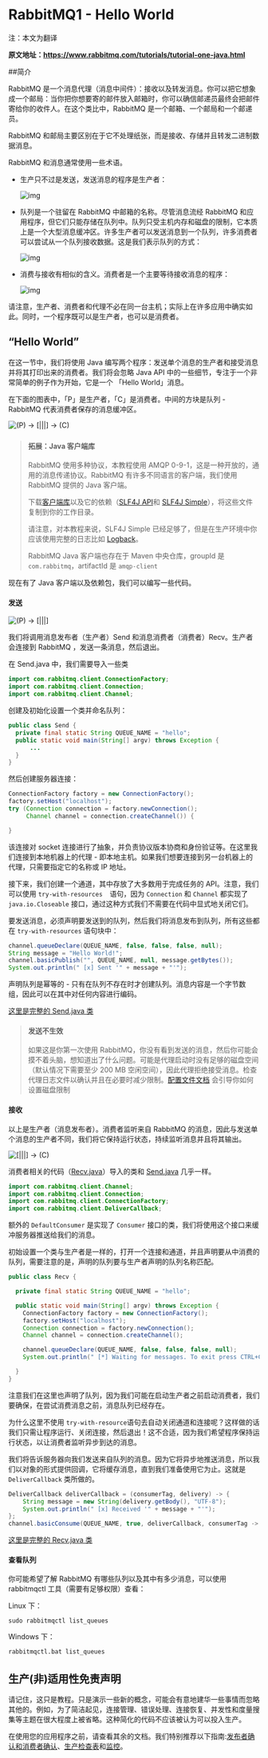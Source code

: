 # RabbitMQ1 - Hello World

注：本文为翻译

**原文地址：https://www.rabbitmq.com/tutorials/tutorial-one-java.html**

##简介

RabbitMQ 是一个消息代理（消息中间件）：接收以及转发消息。你可以把它想象成一个邮局：当你把你想要寄的邮件放入邮箱时，你可以确信邮递员最终会把邮件寄给你的收件人。在这个类比中，RabbitMQ 是一个邮箱、一个邮局和一个邮递员。

RabbitMQ 和邮局主要区别在于它不处理纸张，而是接收、存储并且转发二进制数据消息。

RabbitMQ 和消息通常使用一些术语。

- 生产只不过是发送，发送消息的程序是生产者：

  ![img](https://www.rabbitmq.com/img/tutorials/producer.png)

- 队列是一个驻留在 RabbitMQ 中邮箱的名称。尽管消息流经 RabbitMQ 和应用程序，但它们只能存储在队列中。队列只受主机内存和磁盘的限制，它本质上是一个大型消息缓冲区。许多生产者可以发送消息到一个队列，许多消费者可以尝试从一个队列接收数据。这是我们表示队列的方式：

  ![img](https://www.rabbitmq.com/img/tutorials/queue.png)

- 消费与接收有相似的含义。消费者是一个主要等待接收消息的程序：

  ![img](https://www.rabbitmq.com/img/tutorials/consumer.png)

请注意，生产者、消费者和代理不必在同一台主机；实际上在许多应用中确实如此。同时，一个程序既可以是生产者，也可以是消费者。



## “Hello World”

在这一节中，我们将使用 Java 编写两个程序：发送单个消息的生产者和接受消息并将其打印出来的消费者。我们将会忽略 Java API 中的一些细节，专注于一个非常简单的例子作为开始，它是一个 「Hello World」消息。

在下面的图表中，「P」是生产者，「C」是消费者。中间的方块是队列 - RabbitMQ 代表消费者保存的消息缓冲区。

![(P) -> [|||] -> (C)](https://www.rabbitmq.com/img/tutorials/python-one.png)

### 

> #### 拓展：Java 客户端库
>
> RabbitMQ 使用多种协议，本教程使用 AMQP 0-9-1，这是一种开放的，通用的消息传递协议。RabbitMQ 有许多不同语言的客户端，我们使用 RabbitMQ 提供的 Java 客户端。
>
> 下载[客户端库](http://central.maven.org/maven2/com/rabbitmq/amqp-client/5.5.1/amqp-client-5.5.1.jar)以及它的依赖（[SLF4J API](http://central.maven.org/maven2/org/slf4j/slf4j-api/1.7.25/slf4j-api-1.7.25.jar)和 [SLF4J Simple](http://central.maven.org/maven2/org/slf4j/slf4j-simple/1.7.25/slf4j-simple-1.7.25.jar)），将这些文件复制到你的工作目录。
>
> 请注意，对本教程来说，SLF4J Simple 已经足够了，但是在生产环境中你应该使用完整的日志比如 [Logback](https://logback.qos.ch/)。
>
> RabbitMQ Java 客户端也存在于 Maven 中央仓库，groupId 是 `com.rabbitmq`，artifactId 是 `amqp-client`



现在有了  Java 客户端以及依赖包，我们可以编写一些代码。

#### 发送

![(P) -> [|||]](https://www.rabbitmq.com/img/tutorials/sending.png)

我们将调用消息发布者（生产者）Send 和消息消费者（消费者）Recv。生产者会连接到 RabbitMQ ，发送一条消息，然后退出。

在 Send.java 中，我们需要导入一些类

```java
import com.rabbitmq.client.ConnectionFactory;
import com.rabbitmq.client.Connection;
import com.rabbitmq.client.Channel;
```

创建及初始化设置一个类并命名队列：

```java
public class Send {
  private final static String QUEUE_NAME = "hello";
  public static void main(String[] argv) throws Exception {
      ...
  }
}  
```

然后创建服务器连接：

```java
ConnectionFactory factory = new ConnectionFactory();
factory.setHost("localhost");
try (Connection connection = factory.newConnection();
     Channel channel = connection.createChannel()) {

}
```

该连接对 socket 连接进行了抽象，并负责协议版本协商和身份验证等。在这里我们连接到本地机器上的代理 - 即本地主机。如果我们想要连接到另一台机器上的代理，只需要指定它的名称或 IP 地址。

接下来，我们创建一个通道，其中存放了大多数用于完成任务的 API。注意，我们可以使用 `try-with-resources  `语句，因为 `Connection` 和 `Channel` 都实现了 `java.io.Closeable` 接口，通过这种方式我们不需要在代码中显式地关闭它们。

要发送消息，必须声明要发送到的队列，然后我们将消息发布到队列，所有这些都在 `try-with-resources` 语句块中：

```java
channel.queueDeclare(QUEUE_NAME, false, false, false, null);
String message = "Hello World!";
channel.basicPublish("", QUEUE_NAME, null, message.getBytes());
System.out.println(" [x] Sent '" + message + "'");
```

声明队列是幂等的 - 只有在队列不存在时才创建队列。消息内容是一个字节数组，因此可以在其中对任何内容进行编码。

[这里是完整的 Send.java 类](http://github.com/rabbitmq/rabbitmq-tutorials/blob/master/java/Send.java)

> #### 发送不生效
>
> 如果这是你第一次使用 RabbitMQ，你没有看到发送的消息，然后你可能会摸不着头脑，想知道出了什么问题。可能是代理启动时没有足够的磁盘空间（默认情况下需要至少 200 MB 空闲空间），因此代理拒绝接受消息。检查代理日志文件以确认并且在必要时减少限制。[配置文件文档](http://www.rabbitmq.com/configure.html#config-items) 会引导你如何设置磁盘限制



#### 接收

以上是生产者（消息发布者）。消费者监听来自 RabbitMQ 的消息，因此与发送单个消息的生产者不同，我们将它保持运行状态，持续监听消息并且将其输出。

![[|||] -> (C)](https://www.rabbitmq.com/img/tutorials/receiving.png)

消费者相关的代码（[Recv.java](http://github.com/rabbitmq/rabbitmq-tutorials/blob/master/java/Recv.java)）导入的类和 [Send.java](http://github.com/rabbitmq/rabbitmq-tutorials/blob/master/java/Send.java) 几乎一样。

```java
import com.rabbitmq.client.Channel;
import com.rabbitmq.client.Connection;
import com.rabbitmq.client.ConnectionFactory;
import com.rabbitmq.client.DeliverCallback;
```

额外的 `DefaultConsumer`  是实现了 `Consumer` 接口的类，我们将使用这个接口来缓冲服务器推送给我们的消息。

初始设置一个类与生产者是一样的，打开一个连接和通道，并且声明要从中消费的队列，需要注意的是，声明的队列要与生产者声明的队列名称匹配。

```java
public class Recv {

  private final static String QUEUE_NAME = "hello";

  public static void main(String[] argv) throws Exception {
    ConnectionFactory factory = new ConnectionFactory();
    factory.setHost("localhost");
    Connection connection = factory.newConnection();
    Channel channel = connection.createChannel();

    channel.queueDeclare(QUEUE_NAME, false, false, false, null);
    System.out.println(" [*] Waiting for messages. To exit press CTRL+C");

  }
}
```

注意我们在这里也声明了队列，因为我们可能在启动生产者之前启动消费者，我们要确保，在尝试消费消息之前，消息队列已经存在。

为什么这里不使用 `try-with-resource`语句去自动关闭通道和连接呢？这样做的话我们只需让程序运行、关闭连接，然后退出！这不合适，因为我们希望程序保持运行状态，以让消费者监听异步到达的消息。

我们将告诉服务器向我们发送来自队列的消息。因为它将异步地推送消息，所以我们以对象的形式提供回调，它将缓存消息，直到我们准备使用它为止。这就是 `DeliverCallback` 类所做的。

```java
DeliverCallback deliverCallback = (consumerTag, delivery) -> {
    String message = new String(delivery.getBody(), "UTF-8");
    System.out.println(" [x] Received '" + message + "'");
};
channel.basicConsume(QUEUE_NAME, true, deliverCallback, consumerTag -> { });
```

[这里是完整的 Recv.java 类](http://github.com/rabbitmq/rabbitmq-tutorials/blob/master/java/Recv.java)



#### 查看队列

你可能希望了解 RabbitMQ 有哪些队列以及其中有多少消息，可以使用 rabbitmqctl 工具（需要有足够权限）查看：

Linux 下：

```shell
sudo rabbitmqctl list_queues
```

Windows 下：

```bash
rabbitmqctl.bat list_queues
```



## 生产(非)适用性免责声明

请记住，这只是教程。只是演示一些新的概念，可能会有意地建华一些事情而忽略其他的。例如，为了简洁起见，连接管理、错误处理、连接恢复、并发性和度量搜集等主题在很大程度上被省略。这种简化的代码不应该被认为可以投入生产。

在使用您的应用程序之前，请查看其余的文档。我们特别推荐以下指南:[发布者确认和消费者确认](https://www.rabbitmq.com/confirms.html)、[生产检查表](https://www.rabbitmq.com/production-checklist.html)和[监控](https://www.rabbitmq.com/monitoring.html)。